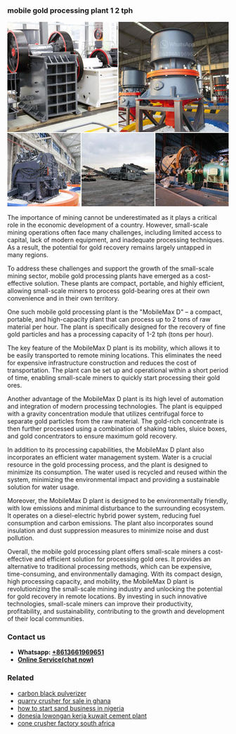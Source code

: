<h3>mobile gold processing plant 1 2 tph</h3><img src='1708498122.jpg' alt=''><p>The importance of mining cannot be underestimated as it plays a critical role in the economic development of a country. However, small-scale mining operations often face many challenges, including limited access to capital, lack of modern equipment, and inadequate processing techniques. As a result, the potential for gold recovery remains largely untapped in many regions.</p><p>To address these challenges and support the growth of the small-scale mining sector, mobile gold processing plants have emerged as a cost-effective solution. These plants are compact, portable, and highly efficient, allowing small-scale miners to process gold-bearing ores at their own convenience and in their own territory.</p><p>One such mobile gold processing plant is the "MobileMax D" – a compact, portable, and high-capacity plant that can process up to 2 tons of raw material per hour. The plant is specifically designed for the recovery of fine gold particles and has a processing capacity of 1-2 tph (tons per hour).</p><p>The key feature of the MobileMax D plant is its mobility, which allows it to be easily transported to remote mining locations. This eliminates the need for expensive infrastructure construction and reduces the cost of transportation. The plant can be set up and operational within a short period of time, enabling small-scale miners to quickly start processing their gold ores.</p><p>Another advantage of the MobileMax D plant is its high level of automation and integration of modern processing technologies. The plant is equipped with a gravity concentration module that utilizes centrifugal force to separate gold particles from the raw material. The gold-rich concentrate is then further processed using a combination of shaking tables, sluice boxes, and gold concentrators to ensure maximum gold recovery.</p><p>In addition to its processing capabilities, the MobileMax D plant also incorporates an efficient water management system. Water is a crucial resource in the gold processing process, and the plant is designed to minimize its consumption. The water used is recycled and reused within the system, minimizing the environmental impact and providing a sustainable solution for water usage.</p><p>Moreover, the MobileMax D plant is designed to be environmentally friendly, with low emissions and minimal disturbance to the surrounding ecosystem. It operates on a diesel-electric hybrid power system, reducing fuel consumption and carbon emissions. The plant also incorporates sound insulation and dust suppression measures to minimize noise and dust pollution.</p><p>Overall, the mobile gold processing plant offers small-scale miners a cost-effective and efficient solution for processing gold ores. It provides an alternative to traditional processing methods, which can be expensive, time-consuming, and environmentally damaging. With its compact design, high processing capacity, and mobility, the MobileMax D plant is revolutionizing the small-scale mining industry and unlocking the potential for gold recovery in remote locations. By investing in such innovative technologies, small-scale miners can improve their productivity, profitability, and sustainability, contributing to the growth and development of their local communities.</p><h3>Contact us</h3><ul><li><strong>Whatsapp:&nbsp;<a href="https://wa.me/8613661969651">+8613661969651</a></strong></li><li><a href="https://swt.shibang-china.com/?git&amp;zhl&amp;mobile gold processing plant 1 2 tph"><strong>Online Service(chat now)</strong></a></li></ul><h3>Related</h3><ul><li><a href='carbon black pulverizer.md'>carbon black pulverizer</a></li><li><a href='quarry crusher for sale in ghana.md'>quarry crusher for sale in ghana</a></li><li><a href='how to start sand business in nigeria.md'>how to start sand business in nigeria</a></li><li><a href='donesia lowongan kerja kuwait cement plant.md'>donesia lowongan kerja kuwait cement plant</a></li><li><a href='cone crusher factory south africa.md'>cone crusher factory south africa</a></li></ul>